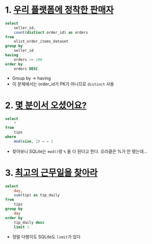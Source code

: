 
# 1. [우리 플랫폼에 정착한 판매자](https://solvesql.com/problems/settled-sellers-1/)

```sql
select
    seller_id,
    count(distinct order_id) as orders
from
    olist_order_items_dataset
group by
    seller_id
having
    orders >= 100
order by
    orders DESC
```

- Group by -> having
- 이 문제에서는 order_id가 PK가 아니므로 `distinct` 사용

# 2. [몇 분이서 오셨어요?](https://solvesql.com/problems/size-of-table/)

```sql
select
    *
from
    tips
where
    mod(size, 2) = = 1
```

- 찾아보니 SQLite는 `mod()`랑 `%` 둘 다 된다고 한다. 오라클은 %가 안 됐는데...

# 3. [최고의 근무일을 찾아라](https://solvesql.com/problems/best-working-day/)
```sql
select
    day,
    sum(tip) as tip_daily
from
    tips
group by
    day
order by
    tip_daily desc
    limit 1
```
- 정말 다행히도 SQLite도 `limit`가 있다